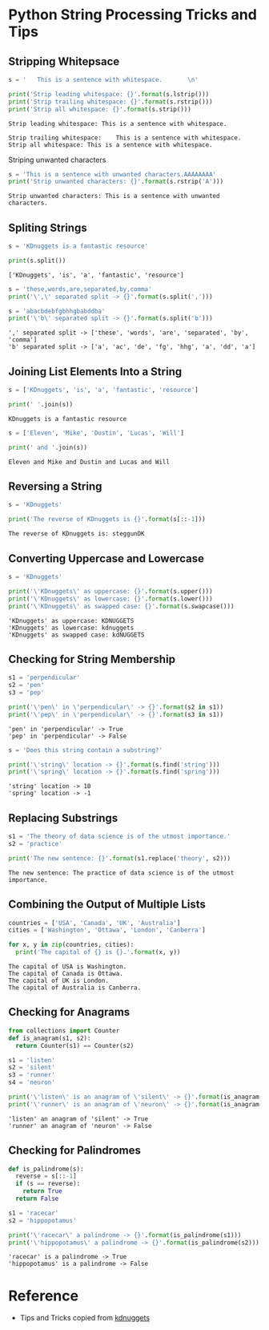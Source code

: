 # Python String Processing Tricks and Tips

## Stripping Whitepsace

```py
s = '   This is a sentence with whitespace.       \n'

print('Strip leading whitespace: {}'.format(s.lstrip()))
print('Strip trailing whitespace: {}'.format(s.rstrip()))
print('Strip all whitespace: {}'.format(s.strip()))
```
```
Strip leading whitespace: This is a sentence with whitespace.       

Strip trailing whitespace:    This is a sentence with whitespace.
Strip all whitespace: This is a sentence with whitespace.
```

Striping unwanted characters

```py
s = 'This is a sentence with unwanted characters.AAAAAAAA'
print('Strip unwanted characters: {}'.format(s.rstrip('A')))
```
```
Strip unwanted characters: This is a sentence with unwanted characters.
```

## Spliting Strings

```py
s = 'KDnuggets is a fantastic resource'

print(s.split())
```
```
['KDnuggets', 'is', 'a', 'fantastic', 'resource']
```

```py
s = 'these,words,are,separated,by,comma'
print('\',\' separated split -> {}'.format(s.split(',')))

s = 'abacbdebfgbhhgbabddba'
print('\'b\' separated split -> {}'.format(s.split('b')))
```
```
',' separated split -> ['these', 'words', 'are', 'separated', 'by', 'comma']
'b' separated split -> ['a', 'ac', 'de', 'fg', 'hhg', 'a', 'dd', 'a']
```
## Joining List Elements Into a String
```py
s = ['KDnuggets', 'is', 'a', 'fantastic', 'resource']

print(' '.join(s))
```
```
KDnuggets is a fantastic resource
```

```py
s = ['Eleven', 'Mike', 'Dustin', 'Lucas', 'Will']

print(' and '.join(s))
```
```
Eleven and Mike and Dustin and Lucas and Will
```

## Reversing a String
```py
s = 'KDnuggets'

print('The reverse of KDnuggets is {}'.format(s[::-1]))
```
```
The reverse of KDnuggets is: steggunDK
```

## Converting Uppercase and Lowercase
```py
s = 'KDnuggets'

print('\'KDnuggets\' as uppercase: {}'.format(s.upper()))
print('\'KDnuggets\' as lowercase: {}'.format(s.lower()))
print('\'KDnuggets\' as swapped case: {}'.format(s.swapcase()))
```
```
'KDnuggets' as uppercase: KDNUGGETS
'KDnuggets' as lowercase: kdnuggets
'KDnuggets' as swapped case: kdNUGGETS
```

## Checking for String Membership
```py
s1 = 'perpendicular'
s2 = 'pen'
s3 = 'pep'

print('\'pen\' in \'perpendicular\' -> {}'.format(s2 in s1))
print('\'pep\' in \'perpendicular\' -> {}'.format(s3 in s1))
```
```
'pen' in 'perpendicular' -> True
'pep' in 'perpendicular' -> False
```
```py
s = 'Does this string contain a substring?'

print('\'string\' location -> {}'.format(s.find('string')))
print('\'spring\' location -> {}'.format(s.find('spring')))
```
```
'string' location -> 10
'spring' location -> -1
```

## Replacing Substrings
```py
s1 = 'The theory of data science is of the utmost importance.'
s2 = 'practice'

print('The new sentence: {}'.format(s1.replace('theory', s2)))
```
```
The new sentence: The practice of data science is of the utmost importance.
```

## Combining the Output of Multiple Lists
```py
countries = ['USA', 'Canada', 'UK', 'Australia']
cities = ['Washington', 'Ottawa', 'London', 'Canberra']

for x, y in zip(countries, cities):
  print('The capital of {} is {}.'.format(x, y))
```
```
The capital of USA is Washington.
The capital of Canada is Ottawa.
The capital of UK is London.
The capital of Australia is Canberra.
```

## Checking for Anagrams
```py
from collections import Counter
def is_anagram(s1, s2):
  return Counter(s1) == Counter(s2)

s1 = 'listen'
s2 = 'silent'
s3 = 'runner'
s4 = 'neuron'

print('\'listen\' is an anagram of \'silent\' -> {}'.format(is_anagram(s1, s2)))
print('\'runner\' is an anagram of \'neuron\' -> {}'.format(is_anagram(s3, s4)))
```
```
'listen' an anagram of 'silent' -> True
'runner' an anagram of 'neuron' -> False
```

## Checking for Palindromes
```py
def is_palindrome(s):
  reverse = s[::-1]
  if (s == reverse):
    return True
  return False

s1 = 'racecar'
s2 = 'hippopotamus'

print('\'racecar\' a palindrome -> {}'.format(is_palindrome(s1)))
print('\'hippopotamus\' a palindrome -> {}'.format(is_palindrome(s2)))
```
```
'racecar' is a palindrome -> True
'hippopotamus' is a palindrome -> False
```

# Reference
* Tips and Tricks copied from [kdnuggets](https://www.kdnuggets.com/2020/01/python-string-processing-primer.html)

